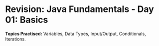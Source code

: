 # Revision: Java Fundamentals - Day 01: Basics

**Topics Practised:** Variables, Data Types, Input/Output, Conditionals, Iterations.
